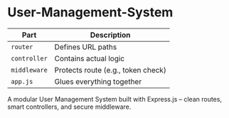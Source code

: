 # User-Management-System

| Part         | Description                        |
| ------------ | ---------------------------------- |
| `router`     | Defines URL paths                  |
| `controller` | Contains actual logic              |
| `middleware` | Protects route (e.g., token check) |
| `app.js`     | Glues everything together          |

A modular User Management System built with Express.js – clean routes, smart controllers, and secure middleware.
